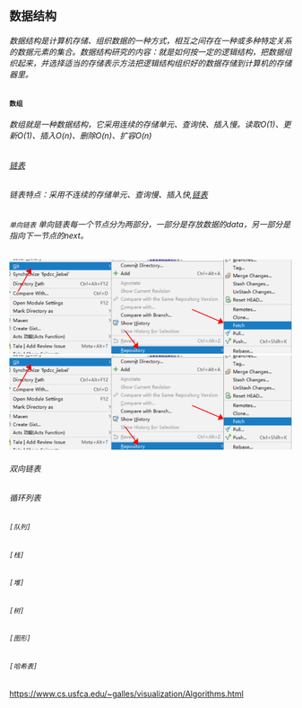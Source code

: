 ## 数据结构
###### 数据结构是计算机存储、组织数据的一种方式，相互之间存在一种或多种特定关系的数据元素的集合。数据结构研究的内容：就是如何按一定的逻辑结构，把数据组织起来，并选择适当的存储表示方法把逻辑结构组织好的数据存储到计算机的存储器里。
#### `数组`
###### 数组就是一种数据结构，它采用连续的存储单元、查询快、插入慢。读取O(1)、更新O(1)、插入O(n)、删除O(n)、扩容O(n)
###### [链表](./链表.md) 
###### 链表特点：采用不连续的存储单元、查询慢、插入快,[链表](./链表.md)
###### `单向链表` 单向链表每一个节点分为两部分，一部分是存放数据的data，另一部分是指向下一节点的next。
![image](https://github.com/xingjian-1/learning/blob/master/img/fetch.png)
![搜索引擎](https://github.com/xingjian-1/learning/raw/master/img/fetch.png)
###### 双向链表
###### 循环列表
###### `[队列] `
###### `[栈]` 
###### `[堆]` 
###### `[树]` 
###### `[图形]`
###### `[哈希表]`

https://www.cs.usfca.edu/~galles/visualization/Algorithms.html



